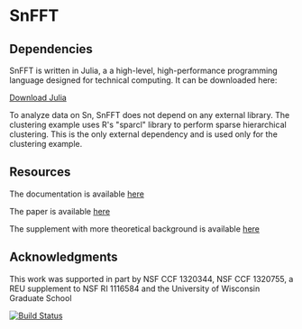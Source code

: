 # SnFFT

Dependencies
------------
SnFFT is written in Julia, a a high-level, high-performance programming language designed for technical computing.  It can be downloaded here:

[Download Julia](http://julialang.org/downloads/)

To analyze data on Sn, SnFFT does not depend on any external library.  The clustering example uses R's "sparcl" library to perform sparse hierarchical clustering.  This is the only external dependency and is used only for the clustering example.  

Resources
---------
The documentation is available [here](http://snfftjl.readthedocs.org/en/latest/index.html)

The paper is available [here](http://pages.cs.wisc.edu/~plumb/SnFFT/SnFFT.pdf)

The supplement with more theoretical background is available [here](http://pages.cs.wisc.edu/~plumb/SnFFT/Supplement.pdf)

Acknowledgments
---------------
This work was supported in part by NSF CCF 1320344, NSF CCF 1320755, a REU supplement to NSF RI 1116584 and the University of Wisconsin Graduate School


[![Build Status](https://travis-ci.org/GDPlumb/SnFFT.jl.svg?branch=master)](https://travis-ci.org/GDPlumb/SnFFT.jl)
